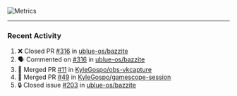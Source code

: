 ![Metrics](https://metrics.lecoq.io/KyleGospo?template=classic&base=header%2C%20activity%2C%20community%2C%20repositories%2C%20metadata&base.indepth=false&base.hireable=false&base.skip=false&config.timezone=America%2FLos_Angeles)

---
### Recent Activity
<!--START_SECTION:activity-->
1. ❌ Closed PR [#316](https://github.com/ublue-os/bazzite/pull/316) in [ublue-os/bazzite](https://github.com/ublue-os/bazzite)
2. 🗣 Commented on [#316](https://github.com/ublue-os/bazzite/pull/316#issuecomment-1743956660) in [ublue-os/bazzite](https://github.com/ublue-os/bazzite)
3. 🎉 Merged PR [#11](https://github.com/KyleGospo/obs-vkcapture/pull/11) in [KyleGospo/obs-vkcapture](https://github.com/KyleGospo/obs-vkcapture)
4. 🎉 Merged PR [#49](https://github.com/KyleGospo/gamescope-session/pull/49) in [KyleGospo/gamescope-session](https://github.com/KyleGospo/gamescope-session)
5. 🔒 Closed issue [#203](https://github.com/ublue-os/bazzite/issues/203) in [ublue-os/bazzite](https://github.com/ublue-os/bazzite)
<!--END_SECTION:activity-->

